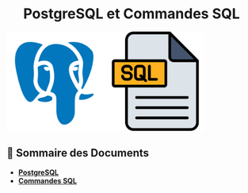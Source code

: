 <h1 align="center">PostgreSQL et Commandes SQL</h1>
<img src="images/postgresql.png" width="200"><img src="images/sql.png" width="200">

## 📌 Sommaire des Documents

- **[PostgreSQL](PostgreSQL.md)**
- **[Commandes SQL](Commandes-SQL.md)**
